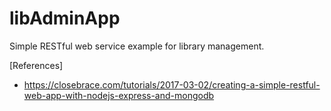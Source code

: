 # libAdminApp
Simple RESTful web service example for library management.

[References]

  - https://closebrace.com/tutorials/2017-03-02/creating-a-simple-restful-web-app-with-nodejs-express-and-mongodb
